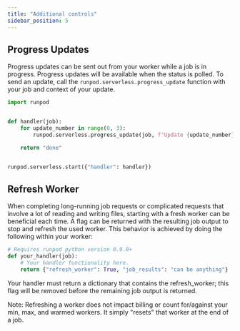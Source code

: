 ```yaml
---
title: "Additional controls"
sidebar_position: 5
---
```


## Progress Updates

Progress updates can be sent out from your worker while a job is in progress. Progress updates will be available when the status is polled. To send an update, call the `runpod.serverless.progress_update` function with your job and context of your update.

```python
import runpod


def handler(job):
    for update_number in range(0, 3):
        runpod.serverless.progress_update(job, f"Update {update_number}/3")

    return "done"


runpod.serverless.start({"handler": handler})
```

## Refresh Worker

When completing long-running job requests or complicated requests that involve a lot of reading and writing files, starting with a fresh worker can be beneficial each time. A flag can be returned with the resulting job output to stop and refresh the used worker. This behavior is achieved by doing the following within your worker:

```python
# Requires runpod python version 0.9.0+
def your_handler(job):
    # Your handler functionality here.
    return {"refresh_worker": True, "job_results": "can be anything"}
```

Your handler must return a dictionary that contains the refresh_worker; this flag will be removed before the remaining job output is returned.

Note: Refreshing a worker does not impact billing or count for/against your min, max, and warmed workers. It simply "resets" that worker at the end of a job.
